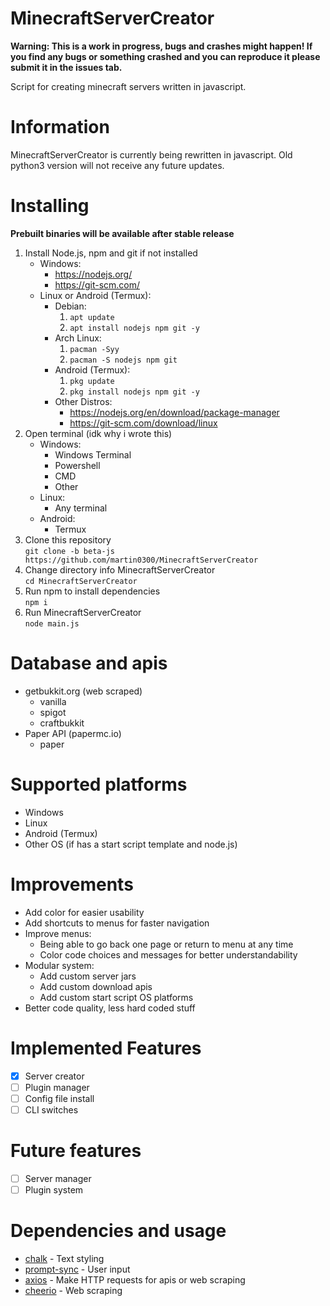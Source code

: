 # MinecraftServerCreator
**Warning: This is a work in progress, bugs and crashes might happen! If you find any bugs or something crashed and you can reproduce it please submit it in the issues tab.**

Script for creating minecraft servers written in javascript.

# Information
MinecraftServerCreator is currently being rewritten in javascript. Old python3 version will not receive any future updates.

# Installing
**Prebuilt binaries will be available after stable release**
1. Install Node.js, npm and git if not installed
   - Windows:
     - https://nodejs.org/
     - https://git-scm.com/
   - Linux or Android (Termux):
     - Debian:
        1. ``apt update``
        2. ``apt install nodejs npm git -y``
     - Arch Linux:
        1. ``pacman -Syy``
        2. ``pacman -S nodejs npm git``
     - Android (Termux):
        1. ``pkg update``
        2. ``pkg install nodejs npm git -y``
     - Other Distros:
        - https://nodejs.org/en/download/package-manager
        - https://git-scm.com/download/linux
2. Open terminal (idk why i wrote this)
   - Windows:
      - Windows Terminal
      - Powershell
      - CMD
      - Other
   - Linux:
      - Any terminal
   - Android:
      - Termux
3. Clone this repository\
``git clone -b beta-js https://github.com/martin0300/MinecraftServerCreator``
4. Change directory info MinecraftServerCreator\
``cd MinecraftServerCreator``
5. Run npm to install dependencies\
``npm i``
6. Run MinecraftServerCreator\
``node main.js``

# Database and apis
- getbukkit.org (web scraped)
   - vanilla
   - spigot
   - craftbukkit
- Paper API (papermc.io)
   - paper

# Supported platforms
- Windows
- Linux
- Android (Termux)
- Other OS (if has a start script template and node.js)

# Improvements
- Add color for easier usability
- Add shortcuts to menus for faster navigation
- Improve menus:
   - Being able to go back one page or return to menu at any time
   - Color code choices and messages for better understandability
- Modular system:
   - Add custom server jars
   - Add custom download apis
   - Add custom start script OS platforms
- Better code quality, less hard coded stuff

# Implemented Features
- [X] Server creator
- [ ] Plugin manager
- [ ] Config file install
- [ ] CLI switches

# Future features
- [ ] Server manager
- [ ] Plugin system

# Dependencies and usage
- [chalk](https://github.com/chalk/chalk) - Text styling
- [prompt-sync](https://github.com/heapwolf/prompt-sync) - User input
- [axios](https://github.com/axios/axios) - Make HTTP requests for apis or web scraping
- [cheerio](https://github.com/cheeriojs/cheerio) - Web scraping

